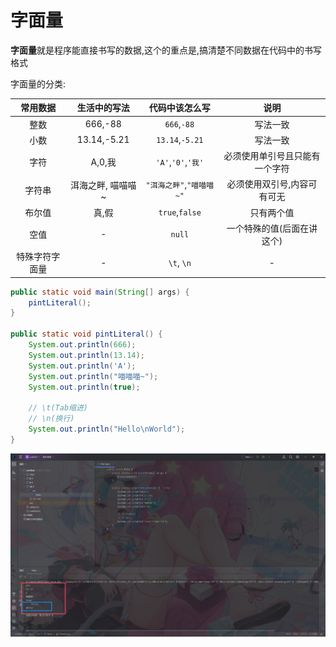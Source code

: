 # 字面量

**字面量**就是程序能直接书写的数据,这个的重点是,搞清楚不同数据在代码中的书写格式

字面量的分类:

|    常用数据    |   生活中的写法    |      代码中该怎么写      |              说明              |
| :------------: | :---------------: | :----------------------: | :----------------------------: |
|      整数      |      666,-88      |       `666`,`-88`        |            写法一致            |
|      小数      |    13.14,-5.21    |     `13.14`,`-5.21`      |            写法一致            |
|      字符      |      A,0,我       |    `'A'`,`'0'`,`'我'`    | 必须使用单引号且只能有一个字符 |
|     字符串     | 洱海之畔, 喵喵喵~ | `"洱海之畔"`,`"喵喵喵~"` |  必须使用双引号,内容可有可无   |
|     布尔值     |       真,假       |      `true`,`false`      |           只有两个值           |
|      空值      |         -         |          `null`          |   一个特殊的值(后面在讲这个)   |
| 特殊字符字面量 |         -         |        `\t`, `\n`        |               -                |

```java
public static void main(String[] args) {
    pintLiteral();
}

public static void pintLiteral() {
    System.out.println(666);
    System.out.println(13.14);
    System.out.println('A');
    System.out.println("喵喵喵~");
    System.out.println(true);

    // \t(Tab缩进)
    // \n(换行)
    System.out.println("Hello\nWorld");
}
```

![8f2e55c64b8a58883c60d009b93c4f5aefb22d1d](Assets/8f2e55c64b8a58883c60d009b93c4f5aefb22d1d.png)
